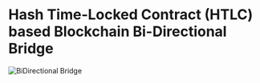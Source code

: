 # Hash Time-Locked Contract (HTLC) based Blockchain Bi-Directional Bridge





 

![BiDirectional Bridge](docs/bidirectinal-bridge.jpg)




